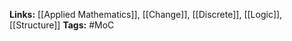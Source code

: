 **Links:** [[Applied Mathematics]], [[Change]], [[Discrete]], [[Logic]], [[Structure]]
**Tags:** #MoC 